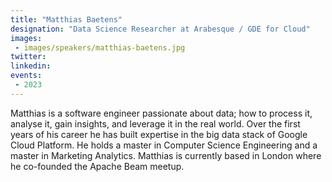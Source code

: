 ```yaml
---
title: "Matthias Baetens"
designation: "Data Science Researcher at Arabesque / GDE for Cloud"
images:
 - images/speakers/matthias-baetens.jpg
twitter: 
linkedin: 
events:
 - 2023
---
```


Matthias is a software engineer passionate about data; how to process it, analyse it, gain insights, and leverage it in the real world. Over the first years of his career he has built expertise in the big data stack of Google Cloud Platform. He holds a master in Computer Science Engineering and a master in Marketing Analytics. Matthias is currently based in London where he co-founded the Apache Beam meetup.